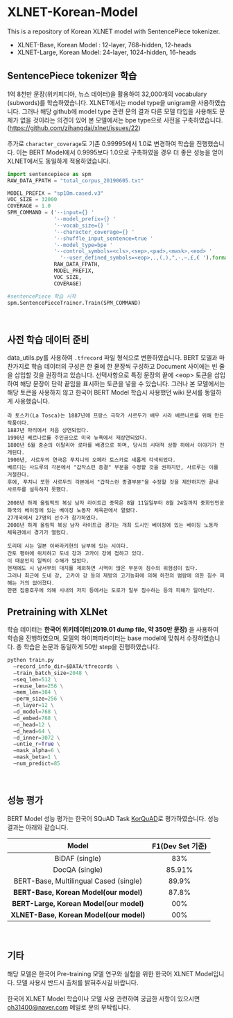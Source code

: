 # XLNET-Korean-Model
This is a repository of Korean XLNET model with SentencePiece tokenizer.

* XLNET-Base, Korean Model : 12-layer, 768-hidden, 12-heads
* XLNET-Large, Korean Model: 24-layer, 1024-hidden, 16-heads

## SentencePiece tokenizer 학습
 1억 8천만 문장(위키피디아, 뉴스 데이터)을 활용하여 32,000개의 vocabulary (subwords)를 학습하였습니다. XLNET에서는 model type을 unigram을 사용하였습니다. 그러나 해당 github에 model type 관련 문의 결과 다른 모델 타입을 사용해도 문제가 없을 것이라는 의견이 있어 본 모델에서는 bpe type으로 사전을 구축하였습니다.(https://github.com/zihangdai/xlnet/issues/22)
 <br>
 <br>
 추가로 <code>character_coverage</code>도 기존 0.99995에서 1.0로 변경하여 학습을 진행했습니다. 이는 BERT Model에서 0.9995보다 1.0으로 구축하였을 경우 더 좋은 성능을 얻어 XLNET에서도 동일하게 적용하였습니다. 
 
 
```python
import sentencepiece as spm
RAW_DATA_FPATH = "total_corpus_20190605.txt"

MODEL_PREFIX = "sp10m.cased.v3"
VOC_SIZE = 32000
COVERAGE = 1.0
SPM_COMMAND = ('--input={} '
               '--model_prefix={} '
               '--vocab_size={} '
               '--character_coverage={} '
               '--shuffle_input_sentence=true ' 
               '--model_type=bpe '
               '--control_symbols=<cls>,<sep>,<pad>,<mask>,<eod> '
	             '--user_defined_symbols=<eop>,.,(,),",-,–,£,€ ').format(
               RAW_DATA_FPATH,
               MODEL_PREFIX,
               VOC_SIZE,
               COVERAGE)

#sentencePiece 학습 시작
spm.SentencePieceTrainer.Train(SPM_COMMAND)
```   
<br>


## 사전 학습 데이터 준비  
data_utils.py를 사용하여 <code>.tfrecord</code> 파일 형식으로 변환하였습니다. BERT 모델과 마찬가지로 학습 데이터의 구성은 한 줄에 한 문장씩 구성하고 Document 사이에는 빈 줄을 삽입할 것을 권장하고 있습니다. 선택사항으로 특정 문장의 끝에 \<eop\> 토큰을 삽입하여 해당 문장이 단락 끝임을 표시하는 토큰을 넣을 수 있습니다. 그러나 본 모델에서는 해당 토큰을 사용하지 않고 한국어 BERT Model 학습시 사용했던 wiki 문서를 동일하게 사용했습니다. 
 
~~~
라 토스카(La Tosca)는 1887년에 프랑스 극작가 사르두가 배우 사라 베르나르를 위해 만든 작품이다.
1887년 파리에서 처음 상연되었다.
1990년 베르나르를 주인공으로 미국 뉴욕에서 재상연되었다.
1800년 6월 중순의 이탈리아 로마를 배경으로 하며, 당시의 시대적 상황 하에서 이야기가 전개된다.
1900년, 사르두의 연극은 푸치니의 오페라 토스카로 새롭게 각색되었다.
베르디는 사드루의 각본에서 "갑작스런 종결" 부분을 수정할 것을 권하지만, 사르루는 이를 거절한다.
후에, 푸치니 또한 사르두의 각본에서 "갑작스런 종결부분"을 수정할 것을 제안하지만 끝내 사르두를 설득하지 못했다.

2008년 하계 올림픽의 복싱 남자 라이트급 종목은 8월 11일일부터 8월 24일까지 중화인민공화국의 베이징에 있는 베이징 노동자 체육관에서 열렸다.
27개국에서 27명의 선수가 참가하였다.
2008년 하계 올림픽 복싱 남자 라이트급 경기는 개최 도시인 베이징에 있는 베이징 노동자 체육관에서 경기가 열렸다.

도리데 시는 일본 이바라키현의 남부에 있는 시이다.
간토 평야에 위치하고 도네 강과 고카이 강에 접하고 있다.
이 때문인지 일찍이 수해가 많았다.
현재에도 시 남서부의 대지를 제외하면 시역이 많은 부분이 침수의 위험성이 있다.
그러나 최근에 도네 강, 고카이 강 등의 제방의 고기능화에 의해 하천의 범람에 의한 침수 피해는 거의 없어졌다.
한편 집중호우에 의해 시내의 저지 등에서는 도로가 일부 침수하는 등의 피해가 일어난다.
~~~

## Pretraining with XLNet
학습 데이터는 **한국어 위키데이터(2019.01 dump file, 약 350만 문장)** 을 사용하여 학습을 진행하였으며, 모델의 하이퍼파라미터는 base model에 맞춰서 수정하였습니다. 총 학습은 논문과 동일하게 50만 step을 진행하였습니다.

```python
python train.py
  —record_info_dir=$DATA/tfrecords \
  —train_batch_size=2048 \
  —seq_len=512 \
  —reuse_len=256 \
  —mem_len=384 \
  —perm_size=256 \
  —n_layer=12 \
  —d_model=768 \
  —d_embed=768 \
  —n_head=12 \
  —d_head=64 \
  —d_inner=3072 \
  —untie_r=True \
  —mask_alpha=6 \
  —mask_beta=1 \
  —num_predict=85
```   
<br>


## 성능 평가  
BERT Model 성능 평가는 한국어 SQuAD Task [KorQuAD](https://korquad.github.io/)로 평가하였습니다. 성능 결과는 아래와 같습니다.   

| Model | F1(Dev Set 기준) |
|:---:|:---:|
| BiDAF (single) | 83% |
| DocQA (single) | 85.91% |
| BERT-Base, Multilingual Cased (single) | 89.9% |
| **BERT-Base, Korean Model(our model)** | 87.8% |
| **BERT-Large, Korean Model(our model)** | 00% |
| **XLNET-Base, Korean Model(our model)** | 00% |


<br>


## 기타
해당 모델은 한국어 Pre-training 모델 연구와 실험을 위한 한국어 XLNET Model입니다. 모델 사용시 반드시 출처를 밝혀주시길 바랍니다.
<br>
<br>
한국어 XLNET Model 학습이나 모델 사용 관련하여 궁금한 사항이 있으시면 oh31400@naver.com 메일로 문의 부탁립니다. 



